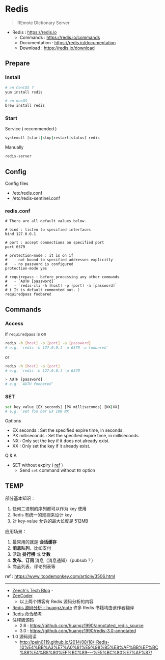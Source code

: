 # Redis

> REmote DIctionary Server

- Redis : https://redis.io
    - Commands : https://redis.io/commands
    - Documentation : https://redis.io/documentation
    - Download : https://redis.io/download

## Prepare

### Install

```bash
# on CentOS 7
yum install redis

# on macOS
brew install redis
```

### Start

Service ( recommended )

```bash
systemctl [start|stop|restart|status] redis
```

Manually

```bash
redis-server
```

## Config

Config files

- /etc/redis.conf
- /etc/redis-sentinel.conf

### redis.conf

```properties
# There are all default values below.

# bind : listen to specified interfaces
bind 127.0.0.1

# port : accept connections on specified port
port 6379

# protection-mode : it is on if
#   - not bound to specified addresses explicitly
#   - no password is configured
protection-mode yes

# requirepass : before processing any other commands
#   - `AUTH [password]`
#   - `redis-cli -h [host] -p [port] -a [password]`
# ( It is default commented out. )
requiredpass foobared
```

## Commands

### Access

if `requiredpass` is on

```bash
redis -h [host] -p [port] -a [password]
# e.g. `redis -h 127.0.0.1 -p 6379 -a foobared`
```

or

```bash
redis -h [host] -p [port]
# e.g. `redis -h 127.0.0.1 -p 6379

> AUTH [password]
# e.g. `AUTH foobared`
```

### SET

```bash
set key value [EX seconds] [PX milliseconds] [NX|XX]
# e.g. `set foo bar EX 180 NX`
```

Options

- EX seconds : Set the specified expire time, in seconds.
- PX milliseconds : Set the specified expire time, in milliseconds.
- NX : Only set the key if it does not already exist.
- XX : Only set the key if it already exist.

Q & A

- SET without expiry ( [ref](https://stackoverflow.com/questions/40019390/redis-set-with-option-without-expiry) )
    - Send `set` command without `EX` option

## TEMP

部分基本知识：

1. 任何二进制的序列都可以作为 key 使用
2. Redis 有统一的规则来设计 key
3. 对 key-value 允许的最大长度是 512MB

应用场景：

1. 最常用的就是 __会话缓存__
2. __消息队列__，比如支付
3. 活动 __排行榜__ 或 __计数__
4. __发布、订阅__ 消息（消息通知）（pubsub？）
5. 商品列表、评论列表等

ref : https://www.itcodemonkey.com/article/3506.html

---

- [Zeech's Tech Blog](http://zcheng.ren/index.html) -
- [ZeeCoder](https://blog.csdn.net/terence1212)
    - 以上两个博客有 Redis 源码分析的内容
- [Redis 源码分析 - huangz/note](http://note.huangz.me/storage/redis_code_analysis/index.html) 许多 Redis 书籍均由该作者翻译
- [Redis 命令参考](http://redisdoc.com/)
- 注释版源码
    - 2.6 : https://github.com/huangz1990/annotated_redis_source
    - 3.0 : https://github.com/huangz1990/redis-3.0-annotated
- 1.0 源码阅读
    - http://pein0119.github.io/2014/08/18/-Redis-10%E4%BB%A3%E7%A0%81%E9%98%85%E8%AF%BB%EF%BC%88%E4%B8%80%EF%BC%89---%E5%BC%80%E7%AF%87/


